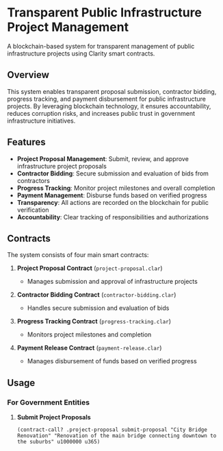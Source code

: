 # Transparent Public Infrastructure Project Management

A blockchain-based system for transparent management of public infrastructure projects using Clarity smart contracts.

## Overview

This system enables transparent proposal submission, contractor bidding, progress tracking, and payment disbursement for public infrastructure projects. By leveraging blockchain technology, it ensures accountability, reduces corruption risks, and increases public trust in government infrastructure initiatives.

## Features

- **Project Proposal Management**: Submit, review, and approve infrastructure project proposals
- **Contractor Bidding**: Secure submission and evaluation of bids from contractors
- **Progress Tracking**: Monitor project milestones and overall completion
- **Payment Management**: Disburse funds based on verified progress
- **Transparency**: All actions are recorded on the blockchain for public verification
- **Accountability**: Clear tracking of responsibilities and authorizations

## Contracts

The system consists of four main smart contracts:

1. **Project Proposal Contract** (`project-proposal.clar`)
    - Manages submission and approval of infrastructure projects

2. **Contractor Bidding Contract** (`contractor-bidding.clar`)
    - Handles secure submission and evaluation of bids

3. **Progress Tracking Contract** (`progress-tracking.clar`)
    - Monitors project milestones and completion

4. **Payment Release Contract** (`payment-release.clar`)
    - Manages disbursement of funds based on verified progress

## Usage

### For Government Entities

1. **Submit Project Proposals**
   ```clarity
   (contract-call? .project-proposal submit-proposal "City Bridge Renovation" "Renovation of the main bridge connecting downtown to the suburbs" u1000000 u365)
